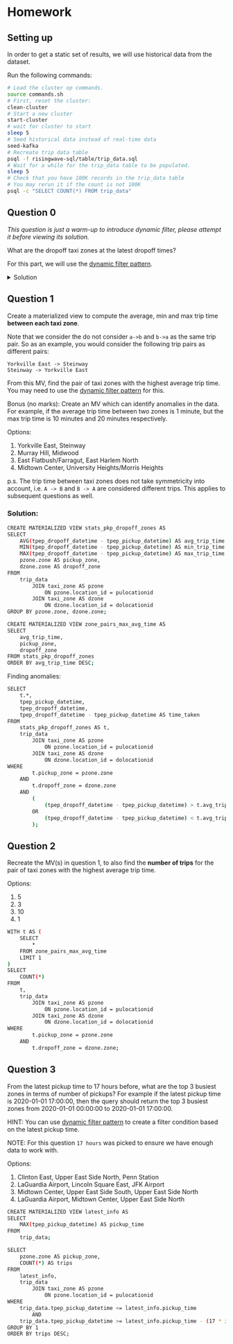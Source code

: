 # Homework

## Setting up

In order to get a static set of results, we will use historical data from the dataset.

Run the following commands:
```bash
# Load the cluster op commands.
source commands.sh
# First, reset the cluster:
clean-cluster
# Start a new cluster
start-cluster
# wait for cluster to start
sleep 5
# Seed historical data instead of real-time data
seed-kafka
# Recreate trip data table
psql -f risingwave-sql/table/trip_data.sql
# Wait for a while for the trip_data table to be populated.
sleep 5
# Check that you have 100K records in the trip_data table
# You may rerun it if the count is not 100K
psql -c "SELECT COUNT(*) FROM trip_data"
```

## Question 0

_This question is just a warm-up to introduce dynamic filter, please attempt it before viewing its solution._

What are the dropoff taxi zones at the latest dropoff times?

For this part, we will use the [dynamic filter pattern](https://docs.risingwave.com/docs/current/sql-pattern-dynamic-filters/).

<details>
<summary>Solution</summary>

```sql
CREATE MATERIALIZED VIEW latest_dropoff_time AS
    WITH t AS (
        SELECT MAX(tpep_dropoff_datetime) AS latest_dropoff_time
        FROM trip_data
    )
    SELECT taxi_zone.Zone as taxi_zone, latest_dropoff_time
    FROM t,
            trip_data
    JOIN taxi_zone
        ON trip_data.DOLocationID = taxi_zone.location_id
    WHERE trip_data.tpep_dropoff_datetime = t.latest_dropoff_time;

--    taxi_zone    | latest_dropoff_time
-- ----------------+---------------------
--  Midtown Center | 2022-01-03 17:24:54
-- (1 row)
```

</details>

## Question 1

Create a materialized view to compute the average, min and max trip time **between each taxi zone**.

Note that we consider the do not consider `a->b` and `b->a` as the same trip pair.
So as an example, you would consider the following trip pairs as different pairs:
```plaintext
Yorkville East -> Steinway
Steinway -> Yorkville East
```

From this MV, find the pair of taxi zones with the highest average trip time.
You may need to use the [dynamic filter pattern](https://docs.risingwave.com/docs/current/sql-pattern-dynamic-filters/) for this.

Bonus (no marks): Create an MV which can identify anomalies in the data. For example, if the average trip time between two zones is 1 minute,
but the max trip time is 10 minutes and 20 minutes respectively.

Options:
1. Yorkville East, Steinway
2. Murray Hill, Midwood
3. East Flatbush/Farragut, East Harlem North
4. Midtown Center, University Heights/Morris Heights

p.s. The trip time between taxi zones does not take symmetricity into account, i.e. `A -> B` and `B -> A` are considered different trips. This applies to subsequent questions as well.

### Solution:

```bash
CREATE MATERIALIZED VIEW stats_pkp_dropoff_zones AS
SELECT 
    AVG(tpep_dropoff_datetime - tpep_pickup_datetime) AS avg_trip_time, 
    MIN(tpep_dropoff_datetime - tpep_pickup_datetime) AS min_trip_time, 
    MAX(tpep_dropoff_datetime - tpep_pickup_datetime) AS max_trip_time,
    pzone.zone AS pickup_zone,
    dzone.zone AS dropoff_zone
FROM
    trip_data 
        JOIN taxi_zone AS pzone
            ON pzone.location_id = pulocationid
        JOIN taxi_zone AS dzone
            ON dzone.location_id = dolocationid
GROUP BY pzone.zone, dzone.zone;
```

```bash
CREATE MATERIALIZED VIEW zone_pairs_max_avg_time AS
SELECT 
    avg_trip_time,
    pickup_zone,
    dropoff_zone
FROM stats_pkp_dropoff_zones
ORDER BY avg_trip_time DESC;
```

Finding anomalies:
```bash
SELECT 
    t.*,
    tpep_pickup_datetime,
    tpep_dropoff_datetime,
    tpep_dropoff_datetime - tpep_pickup_datetime AS time_taken
FROM 
    stats_pkp_dropoff_zones AS t,
    trip_data 
        JOIN taxi_zone AS pzone
            ON pzone.location_id = pulocationid
        JOIN taxi_zone AS dzone
            ON dzone.location_id = dolocationid
WHERE 
        t.pickup_zone = pzone.zone
    AND 
        t.dropoff_zone = dzone.zone
    AND 
        (
            (tpep_dropoff_datetime - tpep_pickup_datetime) > t.avg_trip_time + (30 * interval '1 minute')
        OR 
            (tpep_dropoff_datetime - tpep_pickup_datetime) < t.avg_trip_time - (30 * interval '1 minute')
        );

```



## Question 2

Recreate the MV(s) in question 1, to also find the **number of trips** for the pair of taxi zones with the highest average trip time.

Options:
1. 5
2. 3
3. 10
4. 1

```bash
WITH t AS (
    SELECT 
        * 
    FROM zone_pairs_max_avg_time 
    LIMIT 1
)
SELECT 
    COUNT(*)
FROM 
    t,
    trip_data 
        JOIN taxi_zone AS pzone
            ON pzone.location_id = pulocationid
        JOIN taxi_zone AS dzone
            ON dzone.location_id = dolocationid
WHERE 
        t.pickup_zone = pzone.zone
    AND 
        t.dropoff_zone = dzone.zone;
```


## Question 3

From the latest pickup time to 17 hours before, what are the top 3 busiest zones in terms of number of pickups?
For example if the latest pickup time is 2020-01-01 17:00:00,
then the query should return the top 3 busiest zones from 2020-01-01 00:00:00 to 2020-01-01 17:00:00.

HINT: You can use [dynamic filter pattern](https://docs.risingwave.com/docs/current/sql-pattern-dynamic-filters/)
to create a filter condition based on the latest pickup time.

NOTE: For this question `17 hours` was picked to ensure we have enough data to work with.

Options:
1. Clinton East, Upper East Side North, Penn Station
2. LaGuardia Airport, Lincoln Square East, JFK Airport
3. Midtown Center, Upper East Side South, Upper East Side North
4. LaGuardia Airport, Midtown Center, Upper East Side North

```bash
CREATE MATERIALIZED VIEW latest_info AS
SELECT 
    MAX(tpep_pickup_datetime) AS pickup_time
FROM 
    trip_data;
```


```bash
SELECT 
    pzone.zone AS pickup_zone,
    COUNT(*) AS trips
FROM 
    latest_info,
    trip_data 
        JOIN taxi_zone AS pzone
            ON pzone.location_id = pulocationid
WHERE 
    trip_data.tpep_pickup_datetime <= latest_info.pickup_time
        AND
    trip_data.tpep_pickup_datetime >= latest_info.pickup_time - (17 * interval '1 hour')
GROUP BY 1
ORDER BY trips DESC;
```